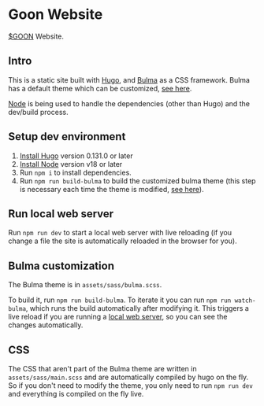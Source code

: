 # Goon Website

[$GOON](https://polygonscan.com/token/0x433cde5a82b5e0658da3543b47a375dffd126eb6) Website.

## Intro

This is a static site built with [Hugo](https://gohugo.io), and [Bulma](https://bulma.io) as a CSS framework. Bulma has a default theme which can be customized, [see here](#bulma-customization).

[Node](http://nodejs.org/) is being used to handle the dependencies (other than Hugo) and the dev/build process.

## Setup dev environment

1) [Install Hugo](https://gohugo.io/installation/) version 0.131.0 or later
2) [Install Node](https://nodejs.org/en/download) version v18 or later
3) Run `npm i` to install dependencies.
4) Run `npm run build-bulma` to build the customized bulma theme (this step is necessary each time the theme is modified, [see here](#bulma-customization)).

## Run local web server

Run `npm run dev` to start a local web server with live reloading (if you change a file the site is automatically reloaded in the browser for you).

## Bulma customization

The Bulma theme is in `assets/sass/bulma.scss`.

To build it, run `npm run build-bulma`.
To iterate it you can run `npm run watch-bulma`, which runs the build automatically after modifying it. This triggers a live reload if you are running a [local web server](#run-local-web-server), so you can see the changes automatically.

## CSS

The CSS that aren't part of the Bulma theme are written in `assets/sass/main.scss` and are automatically compiled by hugo on the fly. So if you don't need to modify the theme, you only need to run `npm run dev` and everything is compiled on the fly live.
